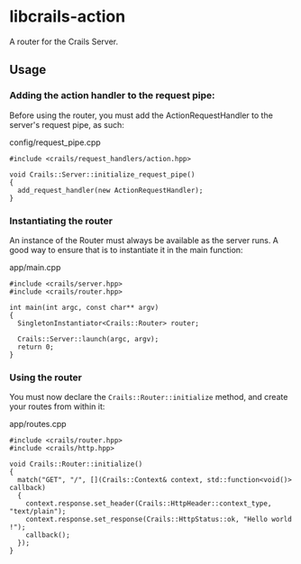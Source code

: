 # libcrails-action

A router for the Crails Server.

## Usage

### Adding the action handler to the request pipe:

Before using the router, you must add the ActionRequestHandler to the server's request pipe, as such:

config/request_pipe.cpp
``` 
#include <crails/request_handlers/action.hpp>

void Crails::Server::initialize_request_pipe()
{
  add_request_handler(new ActionRequestHandler);
}
```

### Instantiating the router

An instance of the Router must always be available as the server runs. A good way to ensure that is
to instantiate it in the main function:

app/main.cpp
```
#include <crails/server.hpp>
#include <crails/router.hpp>

int main(int argc, const char** argv)
{
  SingletonInstantiator<Crails::Router> router;

  Crails::Server::launch(argc, argv);
  return 0;
}
```

### Using the router

You must now declare the `Crails::Router::initialize` method, and create your routes from within it:

app/routes.cpp
```
#include <crails/router.hpp>
#include <crails/http.hpp>

void Crails::Router::initialize()
{
  match("GET", "/", [](Crails::Context& context, std::function<void()> callback)
  {
    context.response.set_header(Crails::HttpHeader::context_type, "text/plain");
    context.response.set_response(Crails::HttpStatus::ok, "Hello world !");
    callback();
  });
}
```
